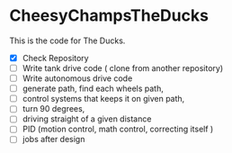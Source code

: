 # CheesyChampsTheDucks
This is the code for The Ducks.

- [X] Check Repository
- [ ] Write tank drive code ( clone from another repository) 
- [ ] Write autonomous drive code
- [ ] generate path, find each wheels path, 
- [ ] control systems that keeps it on given path, 
- [ ] turn 90 degrees,
- [ ] driving straight of a given distance 
- [ ] PID (motion control, math control, correcting itself )  
- [ ] jobs after design 
